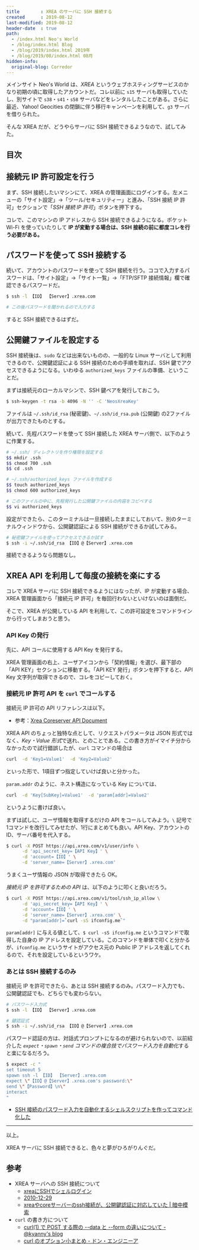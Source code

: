 ```yaml
---
title        : XREA のサーバに SSH 接続する
created      : 2019-08-12
last-modified: 2019-08-12
header-date  : true
path:
  - /index.html Neo's World
  - /blog/index.html Blog
  - /blog/2019/index.html 2019年
  - /blog/2019/08/index.html 08月
hidden-info:
  original-blog: Corredor
---
```


メインサイト Neo's World は、*XREA* というウェブホスティングサービスのかなり初期の頃に取得したアカウントだ。コレ以前に `s15` サーバも取得していたし、別サイトで `s38`・`s41`・`s58` サーバなどをレンタルしたことがある。さらに最近、Yahoo! Geocities の閉鎖に伴う移行キャンペーンを利用して、`g3` サーバを借りられた。

そんな XREA だが、どうやらサーバに SSH 接続できるようなので、試してみた。

## 目次

## 接続元 IP 許可設定を行う

まず、SSH 接続したいマシンにて、XREA の管理画面にログインする。左メニューの「サイト設定」→「ツール/セキュリティー」と進み、「SSH 接続 IP 許可」セクションで「*SSH 接続 IP 許可*」ボタンを押下する。

コレで、このマシンの IP アドレスから SSH 接続できるようになる。ポケット Wi-Fi を使っていたりして **IP が変動する場合は、SSH 接続の前に都度コレを行う必要がある。**

## パスワードを使って SSH 接続する

続いて、アカウントのパスワードを使って SSH 接続を行う。ココで入力するパスワードは、「サイト設定」→「サイト一覧」→「FTP/SFTP 接続情報」欄で確認できるパスワードだ。

```bash
$ ssh -l 【ID】 【Server】.xrea.com

# この後パスワードを聞かれるので入力する
```

すると SSH 接続できるはずだ。

## 公開鍵ファイルを設定する

SSH 接続後は、`sudo` などは出来ないものの、一般的な Linux サーバとして利用できるので、公開鍵認証による SSH 接続のための手順を取れば、SSH 鍵でアクセスできるようになる。いわゆる `authorized_keys` ファイルの準備、ということだ。

まずは接続元のローカルマシンで、SSH 鍵ペアを発行しておこう。

```bash
$ ssh-keygen -t rsa -b 4096 -N '' -C 'NeosXreaKey'
```

ファイルは `~/.ssh/id_rsa` (秘密鍵)、`~/.ssh/id_rsa.pub` (公開鍵) の2ファイルが出力できたものとする。

続いて、先程パスワードを使って SSH 接続した XREA サーバ側で、以下のように作業する。

```bash
# ~/.ssh/ ディレクトリを作り権限を設定する
$$ mkdir .ssh
$$ chmod 700 .ssh
$$ cd .ssh

# ~/.ssh/authorized_keys ファイルを作成する
$$ touch authorized_keys
$$ chmod 600 authorized_keys

# このファイルの中に、先程発行した公開鍵ファイルの内容をコピペする
$$ vi authorized_keys
```

設定ができたら、このターミナルは一旦接続したままにしておいて、別のターミナルウィンドウから、公開鍵認証による SSH 接続ができるか試してみる。

```bash
# 秘密鍵ファイルを使ってアクセスできるか試す
$ ssh -i ~/.ssh/id_rsa 【ID】@【Server】.xrea.com
```

接続できるようなら問題なし。

## XREA API を利用して毎度の接続を楽にする

コレで XREA サーバに SSH 接続できるようにはなったが、IP が変動する場合、XREA 管理画面から「接続元 IP 許可」を毎回行わないといけないのは面倒だ。

そこで、XREA が公開している API を利用して、この許可設定をコマンドラインから行ってしまおうと思う。

### API Key の発行

先に、API コールに使用する API Key を発行する。

XREA 管理画面の右上、ユーザアイコンから「契約情報」を選び、最下部の「API KEY」セクションに移動する。「API KEY 発行」ボタンを押下すると、API Key 文字列が取得できるので、コレをコピーしておく。

### 接続元 IP 許可 API を `curl` でコールする

接続元 IP 許可の API リファレンスは以下。

- 参考：[Xrea Coreserver API Document](https://apidoc.xrea.com/#/tool/2017/07/19/tool-ssh-add.html)

XREA API のちょっと独特な点として、リクエストパラメータは JSON 形式ではなく、*Key・Value 形式*で送れ、とのことである。この書き方がイマイチ分からなかったので試行錯誤したが、`curl` コマンドの場合は

```bash
curl  -d 'Key1=Value1'  -d 'Key2=Value2'
```

といった形で、1項目ずつ指定していけば良いと分かった。

`param.addr` のように、ネスト構造になっている Key については、

```bash
curl  -d 'Key[SubKey]=Value1'  -d 'param[addr]=Value2'
```

というように書けば良い。

まずは試しに、ユーザ情報を取得するだけの API をコールしてみよう。`\` 記号で1コマンドを改行してみせたが、1行にまとめても良い。API Key、アカウントの ID、サーバ番号を代入する。

```bash
$ curl -X POST https://api.xrea.com/v1/user/info \
      -d 'api_secret_key=【API Key】' \
      -d 'account=【ID】' \
      -d 'server_name=【Server】.xrea.com'
```

うまくユーザ情報の JSON が取得できたら OK。

*接続元 IP を許可するための API* は、以下のように叩くと良いだろう。

```bash
$ curl -X POST https://api.xrea.com/v1/tool/ssh_ip_allow \
      -d 'api_secret_key=【API Key】' \
      -d 'account=【ID】' \
      -d 'server_name=【Server】.xrea.com' \
      -d "param[addr]=`curl -sS ifconfig.me`"
```

`param[addr]` に与える値として、`$ curl -sS ifconfig.me` というコマンドで取得した自身の IP アドレスを設定している。このコマンドを単体で叩くと分かるが、`ifconfig.me` というサイトがアクセス元の Public IP アドレスを返してくれるので、それを設定しているというワケ。

### あとは SSH 接続するのみ

接続元 IP を許可できたら、あとは SSH 接続するのみ。パスワード入力でも、公開鍵認証でも、どちらでも変わらない。

```bash
# パスワード入力式
$ ssh -l 【ID】 【Server】.xrea.com

# 鍵認証式
$ ssh -i ~/.ssh/id_rsa 【ID】@【Server】.xrea.com
```

パスワード認証の方は、対話式プロンプトになるのが避けられないので、以前紹介した *`expect`・`spawn`・`send` コマンドの複合技でパスワード入力を自動化*すると楽になるだろう。

```bash
$ expect -c "
set timeout 5
spawn ssh -l 【ID】 【Server】.xrea.com
expect \"【ID】@【Server】.xrea.com's password:\"
send \"【Password】\n\"
interact
"
```

- [SSH 接続のパスワード入力を自動化するシェルスクリプトを作ってコマンド化した](/blog/2018/09/19-01.html)

---

以上。

XREA サーバに SSH 接続できると、色々と夢がひろがりんぐだ。

## 参考

- XREA サーバへの SSH 接続について
  - [xreaにSSHでシェルログイン](http://mage8.com/websitetips/ssh.html)
  - [2010-12-29](http://d.hatena.ne.jp/kbi_webmaster/20101229)
  - [xreaやcoreサーバーのssh接続が、公開鍵認証に対応していた | 暗中模索](http://masarap.club/archives/1243)
- `curl` の書き方について
  - [curl(1) で POST する際の --data と --form の違いについて - @kyanny's blog](https://blog.kyanny.me/entry/20110427/1303838381)
  - [curl のオプション小まとめ - ドン・エンジニーア](http://komaji504.hateblo.jp/entry/2016/03/26/202724)
